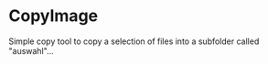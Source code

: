 CopyImage
=========

Simple copy tool to copy a selection of files into a subfolder called "auswahl"... 
